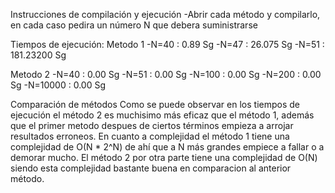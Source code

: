 Instrucciones de compilación y ejecución
-Abrir cada método y compilarlo, en cada caso pedira un número N que debera suministrarse

Tiempos de ejecución:
Metodo 1
-N=40 : 0.89 Sg
-N=47 : 26.075 Sg
-N=51 : 181.23200 Sg

Metodo 2
-N=40 : 0.00 Sg
-N=51 : 0.00 Sg
-N=100 : 0.00 Sg
-N=200 : 0.00 Sg
-N=10000 : 0.00 Sg


Comparación de métodos
Como se puede observar en los tiempos de ejecución el método 2 es muchisimo más eficaz que el método 1, además que el primer metodo despues de ciertos términos empieza a arrojar resultados erroneos.
En cuanto a complejidad el método 1 tiene una complejidad de O(N * 2^N) de ahí que a N más grandes empiece a fallar o a demorar mucho.
El método 2 por otra parte tiene una complejidad de O(N) siendo esta complejidad bastante buena en comparacion al anterior método.
